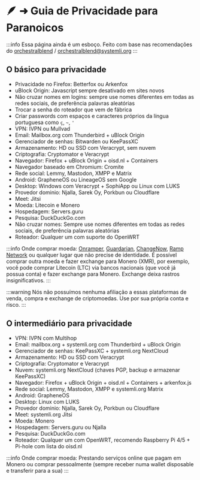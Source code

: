 # 🪶 ➜ Guia de Privacidade para Paranoicos

:::info 
Essa página ainda é um esboço. Feito com base nas recomendações do [orchestralblend](https://github.com/orchestralblend) / [orchestralblend@systemli.org](mailto:orchestralblend@systemli.org)
:::

## O básico para privacidade

- Privacidade no Firefox: Betterfox ou Arkenfox
- uBlock Origin: Javascript sempre desativado em sites novos
- Não cruzar nomes em logins: sempre use nomes diferentes em todas as redes sociais, de preferência palavras aleatórias
- Trocar a senha do roteador que vem de fábrica
- Criar passwords com espaços e caracteres próprios da língua portuguesa como `ç`, `~`, `'`
- VPN: IVPN ou Mullvad
- Email: Mailbox.org com Thunderbird + uBlock Origin
- Gerenciador de senhas: Bitwarden ou KeePassXC
- Armazenamento: HD ou SSD com Veracrypt, sem nuvem
- Criptografia: Cryptomator e Veracrypt
- Navegador: Firefox + uBlock Origin + oisd.nl + Containers
- Navegador baseado em Chromium: Cromite
- Rede social: Lemmy, Mastodon, XMPP e Matrix
- Android: GrapheneOS ou LineageOS sem Google
- Desktop: Windows com Veracrypt + SophiApp ou Linux com LUKS
- Provedor dominio: Njalla, Sarek Oy, Porkbun ou Cloudflare
- Meet: Jitsi
- Moeda: Litecoin e Monero
- Hospedagem: Servers.guru
- Pesquisa: DuckDuckGo.com
- Não cruzar nomes: Sempre use nomes diferentes em todas as redes sociais, de preferência palavras aleatórias
- Roteador: Qualquer um com suporte do OpenWRT

:::info 
Onde comprar moeda: [Onramper](https://cakewallet.com/), [Guardarian](https://guardarian.com/), [ChangeNow](https://changenow.io/), [Ramp Network](https://ramp.network/) ou qualquer lugar que não precise de identidade.
É possível  comprar outra moeda e fazer exchange para Monero (XMR), por exemplo, você pode comprar Litecoin (LTC) via bancos nacionais (que você já possua conta) e fazer exchange para Monero. Exchange deixa rastros insignificativos.
:::

:::warning 
Nós não possuímos nenhuma afiliação a essas plataformas de venda, compra e exchange de criptomoedas. Use por sua própria conta e risco.
:::

## O intermediário para privacidade

- VPN: IVPN com Multihop
- Email: mailbox.org + systemli.org com Thunderbird + uBlock Origin
- Gerenciador de senhas: KeePassXC + systemli.org NextCloud
- Armazenamento: HD ou SSD com Veracrypt
- Criptografia: Cryptomator e Veracrypt
- Nuvem: systemli.org NextCloud (chaves PGP, backup e armazenar KeePassXC)
- Navegador: Firefox + uBlock Origin + oisd.nl + Containers + arkenfox.js
- Rede social: Lemmy, Mastodon, XMPP e systemli.org Matrix
- Android: GrapheneOS
- Desktop: Linux com LUKS
- Provedor dominio: Njalla, Sarek Oy, Porkbun ou Cloudflare
- Meet: systemli.org Jitsi
- Moeda: Monero
- Hospedagem: Servers.guru ou Njalla
- Pesquisa: DuckDuckGo.com
- Roteador: Qualquer um com OpenWRT, recomendo Raspberry Pi 4/5 + Pi-hole com lista do oisd.nl

:::info
Onde comprar moeda: Prestando serviços online que pagam em Monero ou comprar pessoalmente (sempre receber numa wallet disposable e transferir para a sua)
:::

